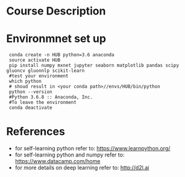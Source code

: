 # Course Description
# Environmnet set up
```
 conda create -n HUB python=3.6 anaconda
 source activate HUB
 pip install numpy mxnet jupyter seaborn matplotlib pandas scipy gluoncv gluonnlp scikit-learn
 #test your environment
 which python
 # shoud result in <your conda path>//envs/HUB/bin/python
 python --version
 #Python 3.6.8 :: Anaconda, Inc.
 #To leave the environment
 conda deactivate
 ```
# References
- for self-learning python refer to: https://www.learnpython.org/
- for self-learning python and numpy refer to: https://www.datacamp.com/home
- for more details on deep learning refer to: http://d2l.ai 
